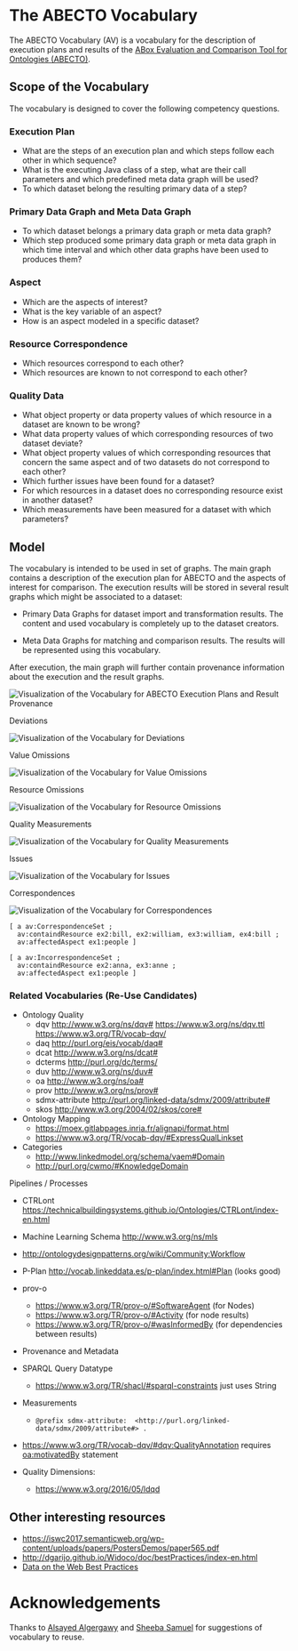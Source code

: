 # The ABECTO Vocabulary

The ABECTO Vocabulary (AV) is a vocabulary for the description of execution plans and results of the [ABox Evaluation and Comparison Tool for Ontologies (ABECTO)](https://github.com/fusion-jena/abecto).

## Scope of the Vocabulary

The vocabulary is designed to cover the following competency questions.

### Execution Plan

* What are the steps of an execution plan and which steps follow each other in which sequence?
* What is the executing Java class of a step, what are their call parameters and which predefined meta data graph will be used?
* To which dataset belong the resulting primary data of a step?

### Primary Data Graph and Meta Data Graph

  * To which dataset belongs a primary data graph or meta data graph?
  * Which step produced some primary data graph or meta data graph in which time interval and which other data graphs have been used to produces them?

### Aspect

* Which are the aspects of interest?
* What is the key variable of an aspect?
* How is an aspect modeled in a specific dataset?

### Resource Correspondence

* Which resources correspond to each other?
* Which resources are known to not correspond to each other?

### Quality Data

* What object property or data property values of which resource in a dataset are known to be wrong?
* What data property values of which corresponding resources of two dataset deviate?
* What object property values of which corresponding resources that concern the same aspect and of two datasets do not correspond to each other?
* Which further issues have been found for a dataset?
* For which resources in a dataset does no corresponding resource exist in another dataset?
* Which measurements have been measured for a dataset with which parameters?

## Model

The vocabulary is intended to be used in set of graphs. The main graph contains a description of the execution plan for ABECTO and the aspects of interest for comparison. The execution results will be stored in several result graphs which might be associated to a dataset:

* Primary Data Graphs for dataset import and transformation results. The content and used vocabulary is completely up to the dataset creators.

* Meta Data Graphs for matching and comparison results. The results will be represented using this vocabulary.

After execution, the main graph will further contain provenance information about the execution and the result graphs.

![Visualization of the Vocabulary for ABECTO Execution Plans and Result Provenance](executionGraph.svg)

Deviations

![Visualization of the Vocabulary for Deviations](deviationGraph.svg)

Value Omissions

![Visualization of the Vocabulary for Value Omissions](valueOmissionGraph.svg)

Resource Omissions

![Visualization of the Vocabulary for Resource Omissions](resourceOmissionGraph.svg)

Quality Measurements

![Visualization of the Vocabulary for Quality Measurements](qualityMeasurementGraph.svg)

Issues

![Visualization of the Vocabulary for Issues](issueGraph.svg)

Correspondences

![Visualization of the Vocabulary for Correspondences](correspondenceGraph.svg)

```turtle
[ a av:CorrespondenceSet ;
  av:containdResource ex2:bill, ex2:william, ex3:william, ex4:bill ;
  av:affectedAspect ex1:people ]
```
```turtle
[ a av:IncorrespondenceSet ;
  av:containdResource ex2:anna, ex3:anne ;
  av:affectedAspect ex1:people ]
```

### Related Vocabularies (Re-Use Candidates)

* Ontology Quality
    * dqv 	http://www.w3.org/ns/dqv#    https://www.w3.org/ns/dqv.ttl   https://www.w3.org/TR/vocab-dqv/
    * daq 	http://purl.org/eis/vocab/daq#
    * dcat 	http://www.w3.org/ns/dcat#
    * dcterms 	http://purl.org/dc/terms/
    * duv 	http://www.w3.org/ns/duv#
    * oa 	http://www.w3.org/ns/oa#
    * prov 	http://www.w3.org/ns/prov#
    * sdmx-attribute 	http://purl.org/linked-data/sdmx/2009/attribute#
    * skos 	http://www.w3.org/2004/02/skos/core#
* Ontology Mapping
    * https://moex.gitlabpages.inria.fr/alignapi/format.html
    * https://www.w3.org/TR/vocab-dqv/#ExpressQualLinkset
* Categories
     * http://www.linkedmodel.org/schema/vaem#Domain
     * http://purl.org/cwmo/#KnowledgeDomain

Pipelines / Processes
* CTRLont   https://technicalbuildingsystems.github.io/Ontologies/CTRLont/index-en.html

* Machine Learning Schema   http://www.w3.org/ns/mls

* http://ontologydesignpatterns.org/wiki/Community:Workflow

* P-Plan     http://vocab.linkeddata.es/p-plan/index.html#Plan (looks good)

* prov-o
  * https://www.w3.org/TR/prov-o/#SoftwareAgent (for Nodes)
  * https://www.w3.org/TR/prov-o/#Activity (for node results)
  * https://www.w3.org/TR/prov-o/#wasInformedBy (for dependencies between results)

* Provenance and Metadata

* SPARQL Query Datatype

    * https://www.w3.org/TR/shacl/#sparql-constraints just uses String

* Measurements

    * ```
      @prefix sdmx-attribute:  <http://purl.org/linked-data/sdmx/2009/attribute#> .
      ```

* https://www.w3.org/TR/vocab-dqv/#dqv:QualityAnnotation requires  [oa:motivatedBy](https://www.w3.org/TR/2016/CR-annotation-vocab-20160705/#motivatedby) statement

* Quality Dimensions:

    * https://www.w3.org/2016/05/ldqd

## Other interesting resources
* https://iswc2017.semanticweb.org/wp-content/uploads/papers/PostersDemos/paper565.pdf
* http://dgarijo.github.io/Widoco/doc/bestPractices/index-en.html
* [Data on the Web Best Practices](https://www.w3.org/TR/dwbp/)

# Acknowledgements

Thanks to [Alsayed Algergawy](https://orcid.org/0000-0002-8550-4720) and [Sheeba Samuel](https://orcid.org/0000-0002-7981-8504) for suggestions of vocabulary to reuse.
